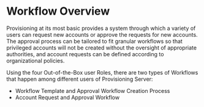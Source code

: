 ﻿[title]: # (Workflow Overview)
[tags]: # (,)
[priority]: # (1800)
# Workflow Overview

Provisioning at its most basic provides a system through which a variety of users can request new accounts or approve the requests for new accounts. The approval process can be tailored to fit granular workflows so that privileged accounts will not be created without the oversight of appropriate authorities, and account requests can be defined according to organizational policies.

Using the four Out-of-the-Box user Roles, there are two types of Workflows that happen among different users of Provisioning Server:

* Workflow Template and Approval Workflow Creation Process
* Account Request and Approval Workflow

